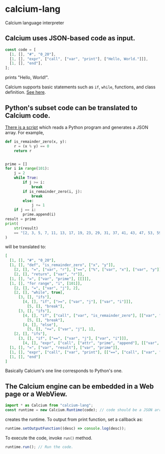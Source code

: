 # calcium-lang

Calcium language interpreter

## Calcium uses JSON-based code as input.

```javascript
const code = [
  [1, [], "#", "0_20"],
  [1, [], "expr", ["call", ["var", "print"], ["Hello, World."]]],
  [1, [], "end"],
];
```

prints "Hello, World!".

Calcium supports basic statements such as `if`, `while`, functions, and class definition. [See here](https://sites.google.com/view/calcium-lang/commands).

## Python's subset code can be translated to Calcium code.

[There is a script](https://github.com/0xCAF2/python2calcium) which reads a Python program and generates a JSON array. For example,

```python
def is_remainder_zero(x, y):
    r = (x % y) == 0
    return r


prime = []
for i in range(101):
    j = 2
    while True:
        if j >= i:
            break
        if is_remainder_zero(i, j):
            break
        else:
            j += 1
    if j == i:
        prime.append(i)
result = prime
print(
    str(result)
    == "[2, 3, 5, 7, 11, 13, 17, 19, 23, 29, 31, 37, 41, 43, 47, 53, 59, 61, 67, 71, 73, 79, 83, 89, 97]"
)
```

will be translated to:

```json
[
  [1, [], "#", "0_20"],
  [1, [], "def", "is_remainder_zero", ["x", "y"]],
    [2, [], "=", ["var", "r"], ["==", ["%", ["var", "x"], ["var", "y"]], 0]],
    [2, [], "return", ["var", "r"]],
  [1, [], "=", ["var", "prime"], [[]]],
  [1, [], "for range", "i", [101]],
    [2, [], "=", ["var", "j"], 2],
    [2, [], "while", true],
      [3, [], "ifs"],
        [4, [], "if", [">=", ["var", "j"], ["var", "i"]]],
          [5, [], "break"],
      [3, [], "ifs"],
        [4, [], "if", ["call", ["var", "is_remainder_zero"], [["var", "i"], ["var", "j"]]]],
          [5, [], "break"],
        [4, [], "else"],
          [5, [], "+=", ["var", "j"], 1],
    [2, [], "ifs"],
      [3, [], "if", ["==", ["var", "j"], ["var", "i"]]],
        [4, [], "expr", ["call", ["attr", "prime", "append"], [["var", "i"]]]],
  [1, [], "=", ["var", "result"], ["var", "prime"]],
  [1, [], "expr", ["call", ["var", "print"], [["==", ["call", ["var", "str"], [["var", "result"]]], "[2, 3, 5, 7, 11, 13, 17, 19, 23, 29, 31, 37, 41, 43, 47, 53, 59, 61, 67, 71, 73, 79, 83, 89, 97]"]]]],
  [1, [], "end"]
]
```

Basically Calcium's one line corresponds to Python's one.

## The Calcium engine can be embedded in a Web page or a WebView.

```javascript
import * as Calcium from "calcium-lang";
const runtime = new Calcium.Runtime(code); // code should be a JSON array.
```

creates the runtime. To output from print function, set a callback as:

```javascript
runtime.setOutputFunction((desc) => console.log(desc));
```

To execute the code, invoke `run()` method.

```javascript
runtime.run(); // Run the code.
```
